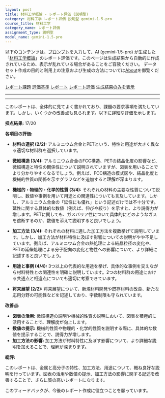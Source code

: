 ```yaml
---
layout: post
title: 材料工学概論 - レポート評価 (説明型)
category: 材料工学 レポート評価 説明型 gemini-1.5-pro
course_title: 材料工学
category_name: レポート評価
assignment_type: 説明型
model_name: gemini-1.5-pro
---
```


以下のコンテンツは、[プロンプト](http://127.0.0.1:8000/generated/材料工学/gemini-1.5-pro/prompt_レポート評価-説明型.md)を入力して、AI (gemini-1.5-pro) が生成した「[材料工学概論](/contents/材料工学/)」のレポート評価です。このページは生成結果から自動的に作成されているため、表示が乱れている場合があることをご容赦ください。
データセット作成の目的と利用上の注意および生成の方法については[About](/About)を御覧ください。

[レポート課題](../レポート課題-説明型)
[評価基準](../評価基準-説明型)
[レポート](../レポート-説明型)
[レポート評価](../レポート評価-説明型)
[生成結果のみを表示](http://127.0.0.1:8000/generated/材料工学/gemini-1.5-pro/レポート評価-説明型.md)
  

***
***
  
このレポートは、全体的に見てよく書かれており、課題の要求事項を満たしています。しかし、いくつかの改善点も見られます。以下に詳細な評価を示します。

**採点結果:** 17/20

**各項目の評価:**

* **材料の選択 (2/2):** アルミニウム合金とPETという、特性と用途が大きく異なる適切な材料群を選択しています。

* **微細構造 (3/4):**  アルミニウム合金のFCC構造、PETの結晶化度の影響など、微細構造と特性の関係性について説明されていますが、図表を用いることでより分かりやすくなるでしょう。例えば、FCC構造の模式図や、結晶化度と機械的性質の関係を示すグラフなどを追加すると理解が深まります。

* **機械的・物理的・化学的性質 (3/4):** それぞれの材料の主要な性質について説明し、数値や事例を用いて用途との関連性についても言及しています。しかし、アルミニウム合金の「延性にも優れ」という記述だけでは不十分です。延性に関する具体的な数値（例えば、伸びや絞り）を示すと、より説得力が増します。PETに関しても、ガスバリア性について具体的にどのようなガスを遮断するのか、数値を添えて説明すると良いでしょう。

* **加工方法 (3/4):** それぞれの材料に適した加工方法を複数挙げて説明しています。しかし、加工方法が材料特性に及ぼす影響についての説明がやや不足しています。例えば、アルミニウム合金の熱処理による結晶粒径の変化や、PETの延伸処理による分子配向の変化と物性への影響について、より詳細に記述すると良いでしょう。

* **用途と事例 (4/4):** 3つ以上の代表的な用途を挙げ、具体的な事例を交えながら材料特性との関連性を明確に説明しています。2つの材料群の用途における共通点と相違点についても適切に考察できています。

* **将来展望 (2/2):**  将来展望について、新規材料開発や既存材料の改良、新たな応用分野の可能性などを記述しており、字数制限も守られています。


**改善点:**

* **図表の活用:**  微細構造の説明や機械的性質の説明において、図表を積極的に活用することで、理解度が向上します。
* **数値の提示:**  機械的性質や物理的・化学的性質を説明する際に、具体的な数値を提示することで、説得力が増します。
* **加工方法の影響:** 加工方法が材料特性に及ぼす影響について、より詳細な説明を加えることで、理解が深まります。

**総評:**

このレポートは、金属と高分子の特性、加工方法、用途について、概ね良好な説明を行っています。図表の活用や数値の提示、加工方法の影響に関する記述を改善することで、さらに質の高いレポートになります。


このフィードバックが、今後のレポート作成に役立つことを願っています。
